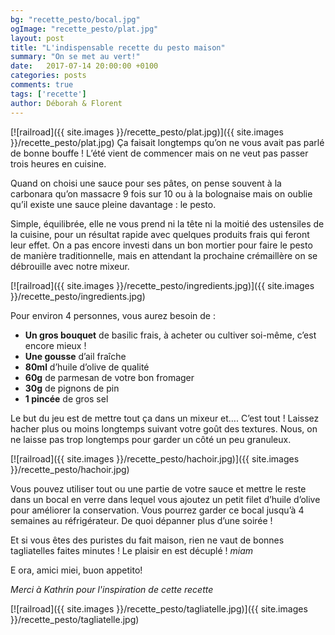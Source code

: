 ```yaml
---
bg: "recette_pesto/bocal.jpg"
ogImage: "recette_pesto/plat.jpg"
layout: post
title: "L'indispensable recette du pesto maison"
summary: "On se met au vert!"
date:   2017-07-14 20:00:00 +0100
categories: posts
comments: true
tags: ['recette']
author: Déborah & Florent
---
```

[![railroad]({{ site.images }}/recette_pesto/plat.jpg)]({{ site.images }}/recette_pesto/plat.jpg)
Ça faisait longtemps qu’on ne vous avait pas parlé de bonne bouffe ! L’été vient de commencer mais on ne veut pas passer trois heures en cuisine. 

Quand on choisi une sauce pour ses pâtes, on pense souvent à la carbonara qu’on massacre 9 fois sur 10 ou à la bolognaise mais on oublie qu’il existe une sauce pleine davantage : le pesto. 

Simple, équilibrée, elle ne vous prend ni la tête ni la moitié des ustensiles de la cuisine, pour un résultat rapide avec quelques produits frais qui feront leur effet. On a pas encore investi dans un bon mortier pour faire le pesto de manière traditionnelle, mais en attendant la prochaine crémaillère on se débrouille avec notre mixeur.

[![railroad]({{ site.images }}/recette_pesto/ingredients.jpg)]({{ site.images }}/recette_pesto/ingredients.jpg)

Pour environ 4 personnes, vous aurez besoin de : 

+ **Un gros bouquet** de basilic frais, à acheter ou cultiver soi-même, c’est encore mieux !
+ **Une gousse** d’ail fraîche
+ **80ml** d’huile d’olive de qualité
+ **60g** de parmesan de votre bon fromager 
+ **30g** de pignons de pin 
+ **1 pincée** de gros sel 

Le but du jeu est de mettre tout ça dans un mixeur et…. C’est tout ! Laissez hacher plus ou moins longtemps suivant votre goût des textures. Nous, on ne laisse pas trop longtemps pour garder un côté un peu granuleux.

[![railroad]({{ site.images }}/recette_pesto/hachoir.jpg)]({{ site.images }}/recette_pesto/hachoir.jpg)

Vous pouvez utiliser tout ou une partie de votre sauce et mettre le reste dans un bocal en verre dans lequel vous ajoutez un petit filet d’huile d’olive pour améliorer la conservation. Vous pourrez garder ce bocal jusqu’à 4 semaines au réfrigérateur. De quoi dépanner plus d’une soirée !

Et si vous êtes des puristes du fait maison, rien ne vaut de bonnes tagliatelles faites minutes ! Le plaisir en est décuplé ! *miam*


E ora, amici miei, buon appetito!




*Merci à Kathrin pour l'inspiration de cette recette*


[![railroad]({{ site.images }}/recette_pesto/tagliatelle.jpg)]({{ site.images }}/recette_pesto/tagliatelle.jpg)


